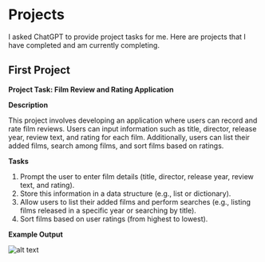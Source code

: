# Projects
I asked ChatGPT to provide project tasks for me. Here are projects that I have completed and am currently completing.

## First Project

**Project Task: Film Review and Rating Application**

**Description**

This project involves developing an application where users can record and rate film reviews. Users can input information such as title, director, release year, review text, and rating for each film. Additionally, users can list their added films, search among films, and sort films based on ratings.

**Tasks**

1. Prompt the user to enter film details (title, director, release year, review text, and rating).
2. Store this information in a data structure (e.g., list or dictionary).
3. Allow users to list their added films and perform searches (e.g., listing films released in a specific year or searching by title).
4. Sort films based on user ratings (from highest to lowest).

**Example Output**

![alt text](image.png)
